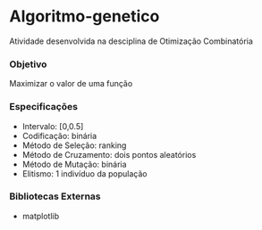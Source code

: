 # Algoritmo-genetico

Atividade desenvolvida na desciplina de Otimização Combinatória

### Objetivo
Maximizar o valor de uma função

### Especificações


* Intervalo: [0,0.5]
* Codificação: binária
* Método de Seleção: ranking
* Método de Cruzamento: dois pontos aleatórios
* Método de Mutação: binária
* Elitismo: 1 indivíduo da população

### Bibliotecas Externas

* matplotlib
